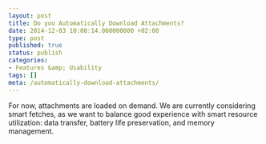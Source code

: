 ```yaml
---
layout: post
title: Do you Automatically Download Attachments?
date: 2014-12-03 10:08:14.000000000 +02:00
type: post
published: true
status: publish
categories:
- Features &amp; Usability
tags: []
meta: /automatically-download-attachments/
---
```


For now, attachments are loaded on demand. We are currently considering smart fetches, as we want to balance good experience with smart resource utilization: data transfer, battery life preservation, and memory management.
